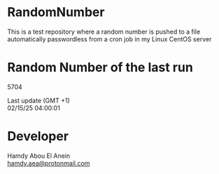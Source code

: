 # RandomNumber    
This is a test repository where a random number is pushed to a file automatically passwordless from a cron job in my Linux CentOS server    
# Random Number of the last run   
5704
      
Last update (GMT +1)    
02/15/25 04:00:01
# Developer    
Hamdy Abou El Anein   
hamdy.aea@protonmail.com
